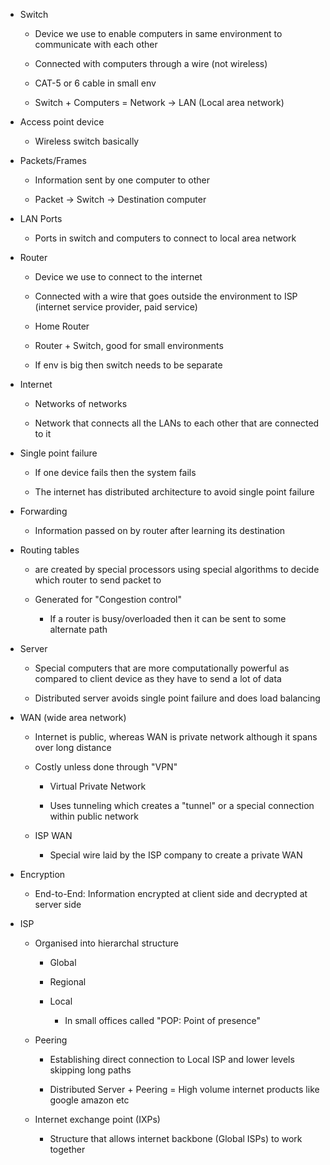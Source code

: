 - Switch
    
    - Device we use to enable computers in same environment to communicate with each other
        
    - Connected with computers through a wire (not wireless)
        
    - CAT-5 or 6 cable in small env
        
    - Switch + Computers = Network -> LAN (Local area network)
        
- Access point device
    
    - Wireless switch basically
- Packets/Frames
    
    - Information sent by one computer to other
        
    - Packet -> Switch -> Destination computer
        
- LAN Ports
    
    - Ports in switch and computers to connect to local area network
- Router
    
    - Device we use to connect to the internet
        
    - Connected with a wire that goes outside the environment to ISP (internet service provider, paid service)
        
    - Home Router
        
    - Router + Switch, good for small environments
        
    - If env is big then switch needs to be separate
        
- Internet
	    
	- Networks of networks
	    
	- Network that connects all the LANs to each other that are connected to it
    
- Single point failure
    
    - If one device fails then the system fails
        
    - The internet has distributed architecture to avoid single point failure
        
- Forwarding
    
    - Information passed on by router after learning its destination
- Routing tables
    
    - are created by special processors using special algorithms to decide which router to send packet to
        
    - Generated for "Congestion control"
        
        - If a router is busy/overloaded then it can be sent to some alternate path
- Server
    
    - Special computers that are more computationally powerful as compared to client device as they have to send a lot of data
        
    - Distributed server avoids single point failure and does load balancing
        
- WAN (wide area network)
    
    - Internet is public, whereas WAN is private network although it spans over long distance
        
    - Costly unless done through "VPN"
        
        - Virtual Private Network
            
        - Uses tunneling which creates a "tunnel" or a special connection within public network
            
    - ISP WAN
        
        - Special wire laid by the ISP company to create a private WAN
- Encryption
    
    - End-to-End: Information encrypted at client side and decrypted at server side
- ISP
    
    - Organised into hierarchal structure
        
        - Global
            
        - Regional
            
        - Local
            
            - In small offices called "POP: Point of presence"
    - Peering
        
        - Establishing direct connection to Local ISP and lower levels skipping long paths
            
        - Distributed Server + Peering = High volume internet products like google amazon etc
            
    - Internet exchange point (IXPs)
        
        - Structure that allows internet backbone (Global ISPs) to work together